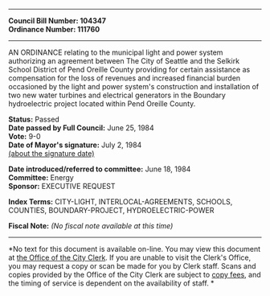 * * * * *  
  
**Council Bill Number: [](#h0)[](#h2)104347**   
**Ordinance Number: 111760**  
  
* * * * *  
  
AN ORDINANCE relating to the municipal light and power system authorizing an agreement between The City of Seattle and the Selkirk School District of Pend Oreille County providing for certain assistance as compensation for the loss of revenues and increased financial burden occasioned by the light and power system's construction and installation of two new water turbines and electrical generators in the Boundary hydroelectric project located within Pend Oreille County.  
  
**Status:** Passed   
**Date passed by Full Council:** June 25, 1984   
**Vote:** 9-0   
**Date of Mayor's signature:** July 2, 1984   
[(about the signature date)](/~public/approvaldate.htm)   
  
  
**Date introduced/referred to committee:** June 18, 1984   
**Committee:** Energy   
**Sponsor:** EXECUTIVE REQUEST   
  
**Index Terms:** CITY-LIGHT, INTERLOCAL-AGREEMENTS, SCHOOLS, COUNTIES, BOUNDARY-PROJECT, HYDROELECTRIC-POWER  
  
**Fiscal Note:** *(No fiscal note available at this time)*  
  
* * * * *  
  
*No text for this document is available on-line. You may view this document at [the Office of the City Clerk](http://www.seattle.gov/leg/clerk/contactUs.htm). If you are unable to visit the Clerk's Office, you may request a copy or scan be made for you by Clerk staff. Scans and copies provided by the Office of the City Clerk are subject to [copy fees](http://clerk.seattle.gov/~public/clerkfees.htm), and the timing of service is dependent on the availability of staff. *  
  
  
